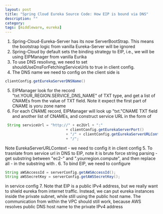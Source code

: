 ```yaml
---
layout: post
title: "Spring Cloud Eureka Source Code: How EIP is bound via DNS"
description: ""
category: 
tags: [middleware, eureka]
---
```

1. Spring-Cloud-Eureka-Server has its now ServerBootStrap. This means the bootstrap logic from vanilla Eureka-Server will be ignored
2. Spring-Cloud by default sets the binding strategy to EIP, i.e., we will be using EIPManager from vanilla Eurika
3. To use DNS resolivng, we need to set shouldUseDnsForFetchingServiceUrls to true in client config. 
4. The DNS name we need to config on the client side is 
```java
clientConfig.getEurekaServerDNSName()
```
5. EIPManager look for the record "txt.YOUR_REGION.SERVICE_DNS_NAME" of TXT type, and get a list of CNAMEs from the value of TXT field. Note it expect the first part of CNAME is yoru zone name
6. For each CNAME record, EIPManager will look up "txt."CNAME TXT field and another list of CNAMEs, and construct service URL in the form of 
```java
 String serviceUrl = "http://" + ec2Url + ":"
                            + clientConfig.getEurekaServerPort()
                            + "/" + clientConfig.getEurekaServerURLContext()
                            + "/";
```
Note EurekaServerURLContext - we need to config it in client config
5. To trasnlate from service url in DNS to EIP, note it is brute force string parsing - get substring between "ec2-" and ".yourregion.compute", and then replace all - in the substring with .
6. To bind EIP, we need to configure 
```java        
String aWSAccessId = serverConfig.getAWSAccessId();
String aWSSecretKey = serverConfig.getAWSSecretKey();
```
in service config
7. Note that EIP is a public IPv4 address, but we really want to shield eureka from internet traffic. Instead, we can put eureka instances inside the private subnet, while still using the public host name. The communication from within the VPC should still work, because AWS resolves public DNS host name to the private IPv4 address

